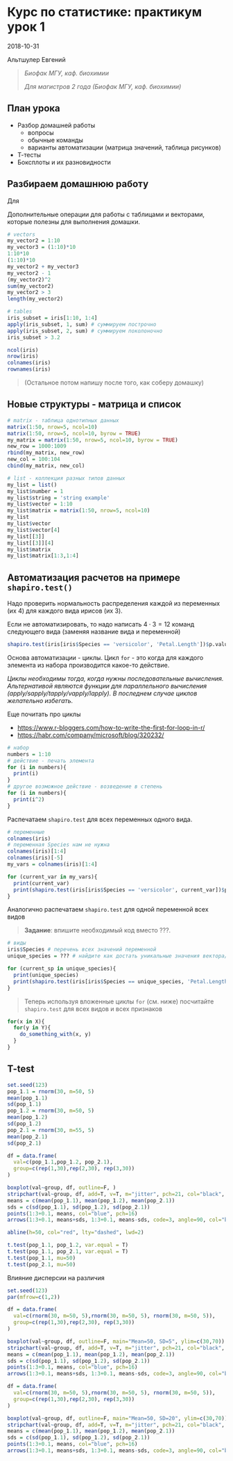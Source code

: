 # Курс по статистике: практикум урок 1

2018-10-31

Альтшулер Евгений


> _Биофак МГУ, каф. биохимии_
>
> _Для магистров 2 года (Биофак МГУ, каф. биохимии)_

## План урока

* Разбор домашней работы
    - вопросы
    - обычные команды
    - варианты автоматизации (матрица значений, таблица рисунков)
* Т-тесты
* Боксплоты и их разновидности

## Разбираем домашнюю работу

Для

Дополнительные операции для работы с таблицами и векторами, которые полезны для выполнения домашки.

```r
# vectors
my_vector2 = 1:10
my_vector3 = (1:10)*10
1:10*10
(1:10)*10
my_vector2 + my_vector3
my_vector2 - 1
(my_vector2)^2
sum(my_vector2)
my_vector2 > 3
length(my_vector2)

# tables
iris_subset = iris[1:10, 1:4]
apply(iris_subset, 1, sum) # суммируем построчно
apply(iris_subset, 2, sum) # суммируем поколоночно
iris_subset > 3.2

ncol(iris)
nrow(iris)
colnames(iris)
rownames(iris)
```

> (Остальное потом напишу после того, как соберу домашку)

## Новые структуры - матрица и список

```r
# matrix - таблица однотипных данных
matrix(1:50, nrow=5, ncol=10)
matrix(1:50, nrow=5, ncol=10, byrow = TRUE)
my_matrix = matrix(1:50, nrow=5, ncol=10, byrow = TRUE)
new_row = 1000:1009
rbind(my_matrix, new_row)
new_col = 100:104
cbind(my_matrix, new_col)

# list - коллекция разных типов данных
my_list = list()
my_list$number = 1
my_list$string = 'string example'
my_list$vector = 1:10
my_list$matrix = matrix(1:50, nrow=5, ncol=10)
my_list
my_list$vector
my_list$vector[4]
my_list[[3]]
my_list[[3]][4]
my_list$matrix
my_list$matrix[1:3,1:4]
```

## Автоматизация расчетов на примере `shapiro.test()`

Надо проверить нормальность распределения каждой из переменных (их 4) для каждого вида ирисов (их 3).

Если не автоматизировать, то надо написать $4\cdot3=12$ команд следующего вида (заменяя название вида и переменной)

```r
shapiro.test(iris[iris$Species == 'versicolor', 'Petal.Length'])$p.value
```

Основа автоматизации - циклы. Цикл `for` -  это когда для каждого элемента из набора производится какое-то действие. 

_Циклы необходимы тогда, когда нужны последовательные вычисления. Альтернативой являются функции для параллельного вычисления (apply/sapply/tapply/vapply/lapply). В последнем случае циклов желательно избегать._

Еще почитать про циклы

* https://www.r-bloggers.com/how-to-write-the-first-for-loop-in-r/
* https://habr.com/company/microsoft/blog/320232/

```r
# набор
numbers = 1:10
# действие - печать элемента
for (i in numbers){
  print(i)
}
# другое возможное действие - возведение в степень
for (i in numbers){
  print(i^2)
}
```

Распечатаем `shapiro.test` для всех переменных одного вида.

```r
# переменные
colnames(iris)
# переменная Species нам не нужна
colnames(iris)[1:4]
colnames(iris)[-5]
my_vars = colnames(iris)[1:4]

for (current_var in my_vars){
  print(current_var)
  print(shapiro.test(iris[iris$Species == 'versicolor', current_var])$p.value)
}
```

Аналогично распечатаем `shapiro.test` для одной переменной всех видов

> **Задание**: впишите необходимый код вместо ???.

```r
# виды
iris$Species # перечень всех значений переменной
unique_species = ??? # найдите как достать уникальные значения вектора/фактора

for (current_sp in unique_species){
  print(unique_species)
  print(shapiro.test(iris[iris$Species == unique_species, 'Petal.Length'])$p.value)
}
```

> Теперь используя вложенные циклы `for` (см. ниже) посчитайте `shapiro.test` для всех видов и всех признаков

```r
for(x in X){
  for(y in Y){
    do_something_with(x, y)
  }
}
```

## T-test

```r
set.seed(123)
pop_1.1 = rnorm(30, m=50, 5)
mean(pop_1.1)
sd(pop_1.1)
pop_1.2 = rnorm(30, m=50, 5)
mean(pop_1.2)
sd(pop_1.2)
pop_2.1 = rnorm(30, m=55, 5)
mean(pop_2.1)
sd(pop_2.1)

df = data.frame(
  val=c(pop_1.1,pop_1.2, pop_2.1), 
  group=c(rep(1,30),rep(2,30), rep(3,30))
)

boxplot(val~group, df, outline=F, )
stripchart(val~group, df, add=T, v=T, m="jitter", pch=21, col="black", bg="gray")
means = c(mean(pop_1.1), mean(pop_1.2), mean(pop_2.1))
sds = c(sd(pop_1.1), sd(pop_1.2), sd(pop_2.1))
points(1:3+0.1, means, col="blue", pch=16)
arrows(1:3+0.1, means+sds, 1:3+0.1, means-sds, code=3, angle=90, col="blue", lwd=1.5)

abline(h=50, col="red", lty="dashed", lwd=2)

t.test(pop_1.1, pop_1.2, var.equal = T)
t.test(pop_1.1, pop_2.1, var.equal = T)
t.test(pop_1.1, mu=50)
t.test(pop_2.1, mu=50)
```

Влияние дисперсии на различия

```r
set.seed(123)
par(mfrow=c(1,2))

df = data.frame(
  val=c(rnorm(30, m=50, 5),rnorm(30, m=50, 5), rnorm(30, m=50, 5)), 
  group=c(rep(1,30),rep(2,30), rep(3,30))
)

boxplot(val~group, df, outline=F, main="Mean=50, SD=5", ylim=c(30,70))
stripchart(val~group, df, add=T, v=T, m="jitter", pch=21, col="black", bg="gray")
means = c(mean(pop_1.1), mean(pop_1.2), mean(pop_2.1))
sds = c(sd(pop_1.1), sd(pop_1.2), sd(pop_2.1))
points(1:3+0.1, means, col="blue", pch=16)
arrows(1:3+0.1, means+sds, 1:3+0.1, means-sds, code=3, angle=90, col="blue", lwd=1.5)

df = data.frame(
  val=c(rnorm(30, m=50, 5),rnorm(30, m=50, 5), rnorm(30, m=50, 5)), 
  group=c(rep(1,30),rep(2,30), rep(3,30))
)

boxplot(val~group, df, outline=F, main="Mean=50, SD=20", ylim=c(30,70))
stripchart(val~group, df, add=T, v=T, m="jitter", pch=21, col="black", bg="gray")
means = c(mean(pop_1.1), mean(pop_1.2), mean(pop_2.1))
sds = c(sd(pop_1.1), sd(pop_1.2), sd(pop_2.1))
points(1:3+0.1, means, col="blue", pch=16)
arrows(1:3+0.1, means+sds, 1:3+0.1, means-sds, code=3, angle=90, col="blue", lwd=1.5)
```
